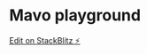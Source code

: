 # Mavo playground

[Edit on StackBlitz ⚡️](https://stackblitz.com/edit/mavo-playground?file=index.html)